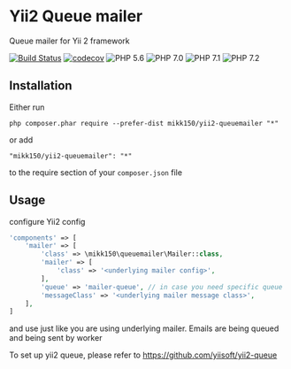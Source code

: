 Yii2 Queue mailer
=================
Queue mailer for Yii 2 framework

[![Build Status](https://travis-ci.org/alexeevdv/yii2-queue-mailer.svg?branch=master)](https://travis-ci.org/alexeevdv/yii2-queue-mailer)
[![codecov](https://codecov.io/gh/alexeevdv/yii2-queue-mailer/branch/master/graph/badge.svg)](https://codecov.io/gh/alexeevdv/yii2-queue-mailer)
![PHP 5.6](https://img.shields.io/badge/PHP-5.6-green.svg) 
![PHP 7.0](https://img.shields.io/badge/PHP-7.0-green.svg) 
![PHP 7.1](https://img.shields.io/badge/PHP-7.1-green.svg) 
![PHP 7.2](https://img.shields.io/badge/PHP-7.2-green.svg)

Installation
------------
Either run
```
php composer.phar require --prefer-dist mikk150/yii2-queuemailer "*"
```
or add
```
"mikk150/yii2-queuemailer": "*"
```
to the require section of your `composer.json` file

Usage
-----
configure Yii2 config
```php
'components' => [
    'mailer' => [
        'class' => \mikk150\queuemailer\Mailer::class,
        'mailer' => [
            'class' => '<underlying mailer config>',
        ],
        'queue' => 'mailer-queue', // in case you need specific queue
        'messageClass' => '<underlying mailer message class>',
    ],
]
```
and use just like you are using underlying mailer.
Emails are being queued and being sent by worker

To set up yii2 queue, please refer to <https://github.com/yiisoft/yii2-queue>

